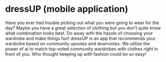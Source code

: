 # dressUP (mobile application)

Have you ever had trouble picking out what you were going to wear for the day? Maybe you have a great selection of clothing but you don’t quite know what combination looks best. Do away with the hassle of choosing your wardrobe and make things fun! dressUP is an app that recommends your wardrobe based on community upvotes and downvotes. We utilize the power of ai to match top-voted community wardrobes with clothes right in front of you. Who thought keeping up with fashion could be so easy!

